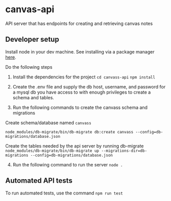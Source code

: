 # canvas-api
API server that has endpoints for creating and retrieving canvas notes

## Developer setup

Install node in your dev machine. See installing via a package manager [here](https://nodejs.org/en/download/package-manager/).

Do the following steps
1. Install the dependencies for the project
`cd canvass-api`
`npm install`

2. Create  the .env file and supply the db host, username, and password for a mysql db you have access to with enough privileges to create a schema and tables.

3. Run the following commands to create the canvass schema and migrations

Create schema/database named `canvass`

`node_modules/db-migrate/bin/db-migrate db:create canvass --config=db-migrations/database.json`

Create the tables needed by the api server by running db-migrate
`node_modules/db-migrate/bin/db-migrate up --migrations-dir=db-migrations --config=db-migrations/database.json`

4. Run the following command to run the server
`node .`

## Automated API tests
To run automated tests, use the command
`npm run test`